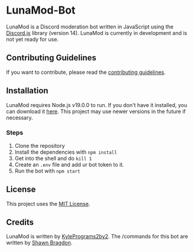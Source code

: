 # LunaMod-Bot

LunaMod is a Discord moderation bot written in JavaScript using the [Discord.js](https://discord.js.org) library (version 14). LunaMod is currently in development and is not yet ready for use.

## Contributing Guidelines

If you want to contribute, please read the [contributing guidelines](CONTRIBUTING.md).

## Installation

LunaMod requires Node.js v19.0.0 to run. If you don't have it installed, you can download it [here](https://nodejs.org/en/download/). This project may use newer versions in the future if necessary.

### Steps

1. Clone the repository
2. Install the dependencies with `npm install`
3. Get into the shell and do `kill 1`
4. Create an `.env` file and add ur bot token to it.
5. Run the bot with `npm start`

## License

This project uses the [MIT License](LICENSE).

## Credits

LunaMod is written by [KylePrograms2by2](https://github.com/KylePrograms2by2).
The /commands for this bot are written by [Shawn Bragdon](https://github.com/shawnjb).

